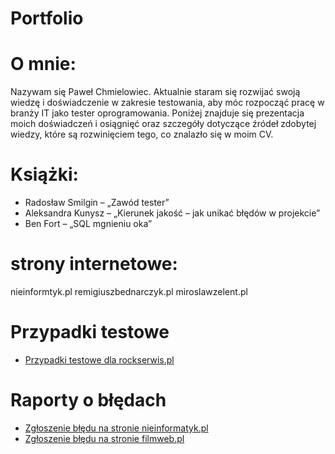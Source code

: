 # Portfolio
# O mnie:
Nazywam się Paweł Chmielowiec. Aktualnie staram się rozwijać swoją wiedzę i doświadczenie w zakresie testowania, aby móc rozpocząć pracę w branży IT jako tester oprogramowania. Poniżej znajduje się prezentacja moich doświadczeń i osiągnięć oraz szczegóły dotyczące źródeł zdobytej wiedzy, które są rozwinięciem tego, co znalazło się w moim CV.

# Książki:
- Radosław Smilgin – „Zawód tester”
- Aleksandra Kunysz – „Kierunek jakość – jak unikać błędów w projekcie”
- Ben Fort – „SQL  mgnieniu oka”
	
# strony internetowe:
nieinformtyk.pl
remigiuszbednarczyk.pl
miroslawzelent.pl


# Przypadki testowe
  - [Przypadki testowe dla rockserwis.pl ]( https://docs.google.com/spreadsheets/d/1coxJsP8IbJiVwzt43nYskQL2nToK5Mc3mWIUS8ZV4Zo/edit?usp=sharing)

# Raporty o błędach
- [Zgłoszenie błędu na stronie nieinformatyk.pl](https://docs.google.com/document/d/1nTFH8TvVrRTMh6yjLdP6kbBypomtn0f1Z2mrS3BhB6Q/edit?usp=sharing)
- [Zgłoszenie błędu na stronie filmweb.pl](https://drive.google.com/file/d/1gKwVEAQX8zgHs5r8j7P_nklrYOPO5ZUJ/view?usp=sharing)



